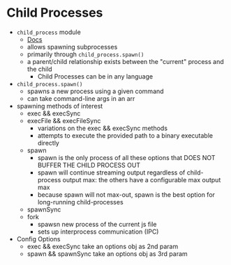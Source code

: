 # Child Processes
- `child_process` module
  - [Docs](https://nodejs.org/api/child_process.html)
  - allows spawning subprocesses
  - primarily through `child_process.spawn()`
  - a parent/child relationship exists between the "current" process and the child
    - Child Processes can be in any language
- `child_process.spawn()`
  - spawns a new process using a given command
  - can take command-line args in an arr
- spawning methods of interest
  - exec && execSync
  - execFile && execFileSync
    - variations on the exec && execSync methods
    - attempts to execute the provided path to a binary executable directly
  - spawn 
    - spawn is the only process of all these options that DOES NOT BUFFER THE CHILD PROCESS OUT
    - spawn will continue streaming output regardless of child-process output max: the others have a configurable max output max
    - because spawn will not max-out, spawn is the best option for long-running child-processes
  - spawnSync
  - fork
    - spawsn new process of the current js file
    - sets up interprocess communication (IPC)
- Config Options
  - exec && execSync take an options obj as 2nd param
  - spawn && spawnSync take an options obj as 3rd param